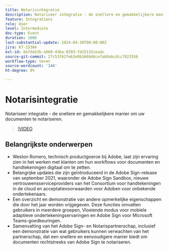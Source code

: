 ```yaml
---
title: Notarisintegratie
description: Notariseer integratie - de snellere en gemakkelijkere manier om uw documenten te notariseren.
feature: Integrations
role: User
level: Intermediate
doc-type: Event
duration: 1006
last-substantial-update: 2024-04-30T00:00:00Z
jira: KT-15304
exl-id: 6e7deb3b-a960-436a-8393-fd15132cea4c
source-git-commit: 27c53f62fe63e9b166b46cefa04abcdcc7823556
workflow-type: tm+mt
source-wordcount: '144'
ht-degree: 0%

---
```


# Notarisintegratie

Notariseer integratie - de snellere en gemakkelijkere manier om uw documenten te notariseren.

>[!VIDEO](https://video.tv.adobe.com/v/3454378/?learn=on&captions=dut)

## Belangrijkste onderwerpen

* Weston Romero, technisch productgoeroe bij Adobe, laat zijn ervaring zien in het werken met klanten om hun workflows voor documenten en handtekeningen digitaal om te zetten.
* Belangrijke updates die zijn geïntroduceerd in de Adobe Sign-release van september 2021, waaronder de Adobe Sign Sandbox, nieuwe vertrouwensserviceproviders van het Consortium voor handtekeningen in de cloud en acceptatievoorwaarden voor Adoben voor onbekende ondertekenaars.
* Een overzicht en demonstratie van andere opmerkelijke eigenschappen die door het jaar worden vrijgegeven. Deze functies omvatten gebruikers in meerdere groepen, Vloeiende modus voor mobiele adaptieve ondertekeningservaringen en Adobe Sign voor Microsoft Teams-goedkeuringen.
* Samenvatting van het Adobe Sign- en Notarispartnerschap, inclusief een demonstratie van wat gebruikers kunnen verwachten van het partnerschap, dat een snellere en eenvoudigere manier biedt om documenten rechtstreeks van Adobe Sign te notariseren.
